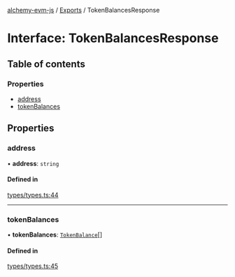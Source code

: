 [alchemy-evm-js](../README.md) / [Exports](../modules.md) / TokenBalancesResponse

# Interface: TokenBalancesResponse

## Table of contents

### Properties

- [address](TokenBalancesResponse.md#address)
- [tokenBalances](TokenBalancesResponse.md#tokenbalances)

## Properties

### address

• **address**: `string`

#### Defined in

[types/types.ts:44](https://github.com/alchemyplatform/exploring-pioneer/blob/53a912f/src/types/types.ts#L44)

___

### tokenBalances

• **tokenBalances**: [`TokenBalance`](../modules.md#tokenbalance)[]

#### Defined in

[types/types.ts:45](https://github.com/alchemyplatform/exploring-pioneer/blob/53a912f/src/types/types.ts#L45)
